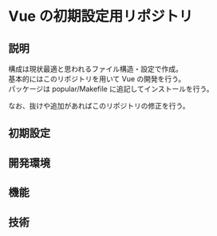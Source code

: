 # Vue の初期設定用リポジトリ

## 説明

構成は現状最適と思われるファイル構造・設定で作成。<br>
基本的にはこのリポジトリを用いて Vue の開発を行う。<br>
パッケージは popular/Makefile に追記してインストールを行う。

なお、抜けや追加があればこのリポジトリの修正を行う。

## 初期設定

## 開発環境

## 機能

## 技術
